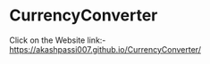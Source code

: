 # CurrencyConverter

Click on the Website link:- https://akashpassi007.github.io/CurrencyConverter/

